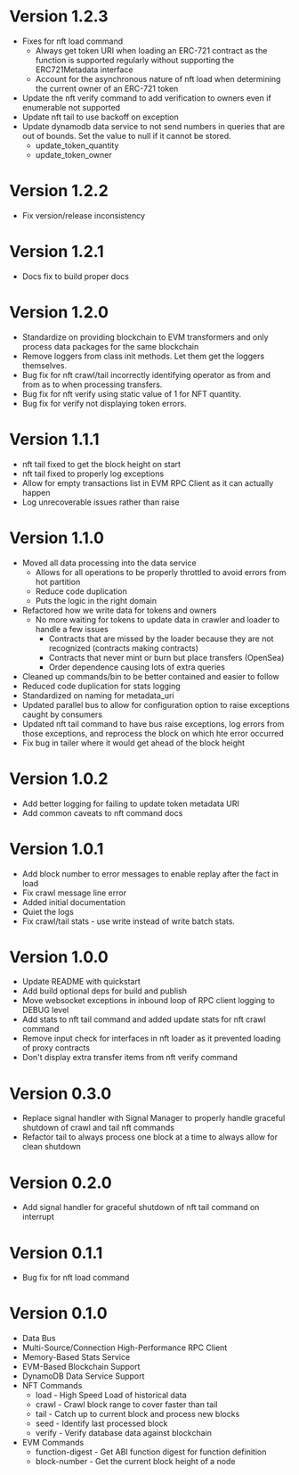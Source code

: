# Version 1.2.3

- Fixes for nft load command
  -  Always get token URI when loading an ERC-721 contract as the function is supported
      regularly without supporting the ERC721Metadata interface
  - Account for the asynchronous nature of nft load when determining the current owner
      of an ERC-721 token
- Update the nft verify command to add verification to owners even if enumerable not 
    supported
- Update nft tail to use backoff on exception
- Update dynamodb data service to not send numbers in queries that are out of bounds.
  Set the value to null if it cannot be stored.
  - update_token_quantity
  - update_token_owner


# Version 1.2.2

- Fix version/release inconsistency

# Version 1.2.1

- Docs fix to build proper docs

# Version 1.2.0

- Standardize on providing blockchain to EVM transformers and only process data packages
  for the same blockchain 
- Remove loggers from class init methods. Let them get the loggers themselves.
- Bug fix for nft crawl/tail incorrectly identifying operator as from and from as to when
    processing transfers.
- Bug fix for nft verify using static value of 1 for NFT quantity.
- Bug fix for verify not displaying token errors.

# Version 1.1.1

- nft tail fixed to get the block height on start
- nft tail fixed to properly log exceptions
- Allow for empty transactions list in EVM RPC Client as it can actually happen
- Log unrecoverable issues rather than raise

# Version 1.1.0

- Moved all data processing into the data service
  - Allows for all operations to be properly throttled to avoid errors from hot partition
  - Reduce code duplication
  - Puts the logic in the right domain
- Refactored how we write data for tokens and owners
  - No more waiting for tokens to update data in crawler and loader to handle a few issues
    - Contracts that are missed by the loader because they are not recognized (contracts making contracts)
    - Contracts that never mint or burn but place transfers (OpenSea)
    - Order dependence causing lots of extra queries
- Cleaned up commands/bin to be better contained and easier to follow
- Reduced code duplication for stats logging
- Standardized on naming for metadata_uri
- Updated parallel bus to allow for configuration option to raise exceptions caught by consumers
- Updated nft tail command to have bus raise exceptions, log errors from those exceptions, 
  and reprocess the block on which hte error occurred
- Fix bug in tailer where it would get ahead of the block height

# Version 1.0.2

- Add better logging for failing to update token metadata URI
- Add common caveats to nft command docs

# Version 1.0.1

- Add block number to error messages to enable replay after the fact in load
- Fix crawl message line error
- Added initial documentation
- Quiet the logs
- Fix crawl/tail stats - use write instead of write batch stats.

# Version 1.0.0

- Update README with quickstart
- Add build optional deps for build and publish
- Move websocket exceptions in inbound loop of RPC client logging to DEBUG level
- Add stats to nft tail command and added update stats for nft crawl command
- Remove input check for interfaces in nft loader as it prevented loading of proxy contracts
- Don't display extra transfer items from nft verify command

# Version 0.3.0

- Replace signal handler with Signal Manager to properly handle graceful shutdown of crawl and tail nft commands
- Refactor tail to always process one block at a time to always allow for clean shutdown

# Version 0.2.0

- Add signal handler for graceful shutdown of nft tail command on interrupt

# Version 0.1.1

- Bug fix for nft load command

# Version 0.1.0

- Data Bus
- Multi-Source/Connection High-Performance RPC Client
- Memory-Based Stats Service
- EVM-Based Blockchain Support
- DynamoDB Data Service Support
- NFT Commands
  - load - High Speed Load of historical data
  - crawl - Crawl block range to cover faster than tail
  - tail - Catch up to current block and process new blocks
  - seed - Identify last processed block
  - verify - Verify database data against blockchain
- EVM Commands
  - function-digest - Get ABI function digest for function definition
  - block-number - Get the current block height of a node
